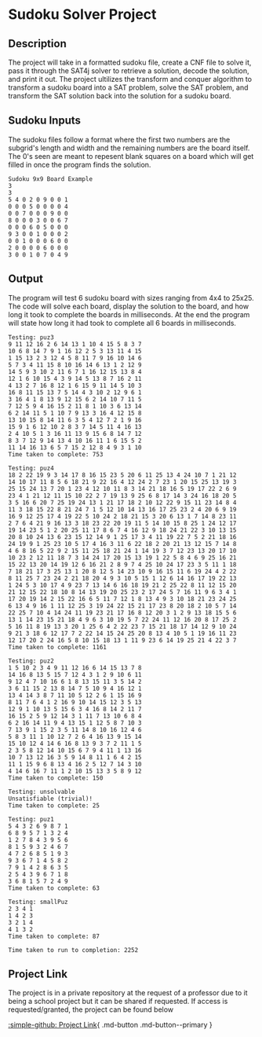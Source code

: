 # Sudoku Solver Project

## Description
The project will take in a formatted sudoku file, create a CNF file to solve it, pass it through the SAT4j solver to retrieve a solution, decode the solution, and print it out. 
The project ultilizes the transform and conquer algorithm to transform a sudoku board into a SAT problem, solve the SAT problem, and transform the SAT solution back into the solution for a sudoku board. 

## Sudoku Inputs
The sudoku files follow a format where the first two numbers are the subgrid's length and width and the remaining numbers are the board itself. The 0's seen are meant
to repesent blank squares on a board which will get filled in once the program finds the solution. 

```
Sudoku 9x9 Board Example
3
3
5 4 0 2 0 9 0 0 1
0 0 0 5 0 0 0 0 4
0 0 7 0 0 0 9 0 0
8 0 0 0 3 0 0 6 7
0 0 0 6 0 5 0 0 0
9 3 0 0 1 0 0 0 2
0 0 1 0 0 0 6 0 0
2 0 0 0 0 6 0 0 0
3 0 0 1 0 7 0 4 9
```
## Output
The program will test 6 sudoku board with sizes ranging from 4x4 to 25x25. The code will solve each board, display the solution to the board, and how long it took to
complete the boards in milliseconds. At the end the program will state how long it had took to complete all 6 boards in milliseconds. 

```
Testing: puz3
9 11 12 16 2 6 14 13 1 10 4 15 5 8 3 7 
10 6 8 14 7 9 1 16 12 2 5 3 13 11 4 15 
1 15 13 2 3 12 4 5 8 11 7 9 16 10 14 6 
5 7 3 4 11 15 8 10 16 14 6 13 1 2 12 9 
14 5 9 3 10 2 11 6 7 1 16 12 15 13 8 4 
12 1 6 10 15 4 3 9 14 5 13 8 7 16 2 11 
4 13 2 7 16 8 12 1 6 15 9 11 14 5 10 3 
16 8 11 15 13 7 5 14 4 3 10 2 12 9 6 1 
3 16 4 1 8 13 9 12 15 6 2 14 10 7 11 5 
7 12 5 9 4 16 15 2 11 8 1 10 3 6 13 14 
6 2 14 11 5 1 10 7 9 13 3 16 4 12 15 8 
13 10 15 8 14 11 6 3 5 4 12 7 2 1 9 16 
15 9 1 6 12 10 2 8 3 7 14 5 11 4 16 13 
2 4 10 5 1 3 16 11 13 9 15 6 8 14 7 12 
8 3 7 12 9 14 13 4 10 16 11 1 6 15 5 2 
11 14 16 13 6 5 7 15 2 12 8 4 9 3 1 10 
Time taken to complete: 753

Testing: puz4
18 2 22 19 9 3 14 17 8 16 15 23 5 20 6 11 25 13 4 24 10 7 1 21 12 
14 10 17 11 8 5 6 18 21 9 22 16 4 12 24 2 7 23 1 20 15 25 13 19 3 
25 15 24 13 7 20 1 23 4 12 10 11 8 3 14 21 18 16 5 19 17 22 2 6 9 
23 4 1 21 12 11 15 10 22 2 7 19 13 9 25 6 8 17 14 3 24 16 18 20 5 
3 5 16 6 20 7 25 19 24 13 1 21 17 18 2 10 12 22 9 15 11 23 14 8 4 
11 3 18 15 22 8 21 24 7 1 5 12 10 14 13 16 17 25 23 2 4 20 6 9 19 
16 9 12 25 17 4 19 22 5 10 24 2 18 21 15 3 20 6 13 1 7 14 8 23 11 
2 7 6 4 21 9 16 13 3 18 23 22 20 19 11 5 14 10 15 8 25 1 24 12 17 
19 14 23 5 1 2 20 25 11 17 8 6 7 4 16 12 9 18 24 21 22 3 10 13 15 
20 8 10 24 13 6 23 15 12 14 9 1 25 17 3 4 11 19 22 7 5 2 21 18 16 
24 19 9 1 25 23 10 5 17 4 16 3 11 6 22 18 2 20 21 13 12 15 7 14 8 
4 6 8 16 5 22 9 2 15 11 25 18 21 24 1 14 19 3 7 12 23 13 20 17 10 
10 23 2 12 11 18 7 3 14 24 17 20 15 13 19 1 22 5 8 4 6 9 25 16 21 
15 22 13 20 14 19 12 6 16 21 2 8 9 7 4 25 10 24 17 23 3 5 11 1 18 
7 18 21 17 3 25 13 1 20 8 12 5 14 23 10 9 16 15 11 6 19 24 4 2 22 
8 11 25 7 23 24 2 21 18 20 4 9 3 10 5 15 1 12 6 14 16 17 19 22 13 
1 24 5 3 10 17 4 9 23 7 13 14 6 16 18 19 21 2 25 22 8 11 12 15 20 
21 12 15 22 18 10 8 14 13 19 20 25 23 2 17 24 5 7 16 11 9 6 3 4 1 
17 20 19 14 2 15 22 16 6 5 11 7 12 1 8 13 4 9 3 10 18 21 23 24 25 
6 13 4 9 16 1 11 12 25 3 19 24 22 15 21 17 23 8 20 18 2 10 5 7 14 
22 25 7 10 4 14 24 11 19 23 21 17 16 8 12 20 3 1 2 9 13 18 15 5 6 
13 1 14 23 15 21 18 4 9 6 3 10 19 5 7 22 24 11 12 16 20 8 17 25 2 
5 16 11 8 19 13 3 20 1 25 6 4 2 22 23 7 15 21 18 17 14 12 9 10 24 
9 21 3 18 6 12 17 7 2 22 14 15 24 25 20 8 13 4 10 5 1 19 16 11 23 
12 17 20 2 24 16 5 8 10 15 18 13 1 11 9 23 6 14 19 25 21 4 22 3 7 
Time taken to complete: 1161

Testing: puz2
1 5 10 2 3 4 9 11 12 16 6 14 15 13 7 8 
14 16 8 13 5 15 7 12 4 3 1 2 9 10 6 11 
9 12 4 7 10 16 6 1 8 13 15 11 3 5 14 2 
3 6 11 15 2 13 8 14 7 5 10 9 4 16 12 1 
13 4 14 3 8 7 11 10 5 12 2 6 1 15 16 9 
8 11 7 6 4 1 2 16 9 10 14 15 12 3 5 13 
12 9 1 10 13 5 15 6 3 4 16 8 14 2 11 7 
16 15 2 5 9 12 14 3 1 11 7 13 10 6 8 4 
6 2 16 14 11 9 4 13 15 1 12 5 8 7 10 3 
7 13 9 1 15 2 3 5 11 14 8 10 16 12 4 6 
5 8 3 11 1 10 12 7 2 6 4 16 13 9 15 14 
15 10 12 4 14 6 16 8 13 9 3 7 2 11 1 5 
2 3 5 8 12 14 10 15 6 7 9 4 11 1 13 16 
10 7 13 12 16 3 5 9 14 8 11 1 6 4 2 15 
11 1 15 9 6 8 13 4 16 2 5 12 7 14 3 10 
4 14 6 16 7 11 1 2 10 15 13 3 5 8 9 12 
Time taken to complete: 150

Testing: unsolvable
Unsatisfiable (trivial)!
Time taken to complete: 25

Testing: puz1
5 4 3 2 6 9 8 7 1 
6 8 9 5 7 1 3 2 4 
1 2 7 8 4 3 9 5 6 
8 1 5 9 3 2 4 6 7 
4 7 2 6 8 5 1 9 3 
9 3 6 7 1 4 5 8 2 
7 9 1 4 2 8 6 3 5 
2 5 4 3 9 6 7 1 8 
3 6 8 1 5 7 2 4 9 
Time taken to complete: 63

Testing: smallPuz
2 3 4 1 
1 4 2 3 
3 2 1 4 
4 1 3 2 
Time taken to complete: 87

Time taken to run to completion: 2252
```


## Project Link

The project is in a private repository at the request of a professor due to it being a school project but it can be shared if requested.
If access is requested/granted, the project can be found below 

[:simple-github: Project Link](https://github.com/mtobino/DAA_Projects/tree/master/src/main/java/sudokuSolverProject){ .md-button .md-button--primary }
